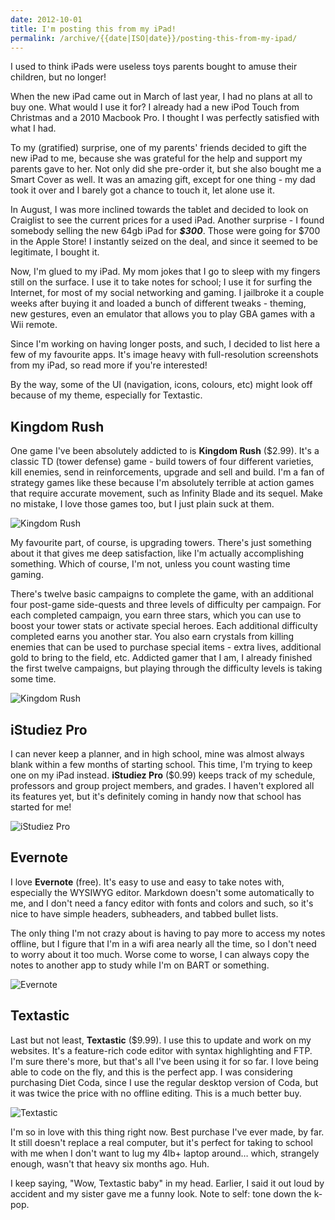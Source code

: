 ```yaml
---
date: 2012-10-01
title: I'm posting this from my iPad!
permalink: /archive/{{date|ISO|date}}/posting-this-from-my-ipad/
---
```

I used to think iPads were useless toys parents bought to amuse their children, but no longer!

When the new iPad came out in March of last year, I had no plans at all to buy one. What would I use it for? I already had a new iPod Touch from Christmas and a 2010 Macbook Pro. I thought I was perfectly satisfied with what I had.

<!--more-->

To my (gratified) surprise, one of my parents' friends decided to gift the new iPad to me, because she was grateful for the help and support my parents gave to her. Not only did she pre-order it, but she also bought me a Smart Cover as well. It was an amazing gift, except for one thing - my dad took it over and I barely got a chance to touch it, let alone use it.

In August, I was more inclined towards the tablet and decided to look on Craiglist to see the current prices for a used iPad. Another surprise - I found somebody selling the new 64gb iPad for ***$300***. Those were going for $700 in the Apple Store! I instantly seized on the deal, and since it seemed to be legitimate, I bought it.

Now, I'm glued to my iPad. My mom jokes that I go to sleep with my fingers still on the surface. I use it to take notes for school; I use it for surfing the Internet, for most of my social networking and gaming. I jailbroke it a couple weeks after buying it and loaded a bunch of different tweaks - theming, new gestures, even an emulator that allows you to play GBA games with a Wii remote.

Since I'm working on having longer posts, and such, I decided to list here a few of my favourite apps. It's image heavy with full-resolution screenshots from my iPad, so read more if you're interested!

By the way, some of the UI (navigation, icons, colours, etc) might look off because of my theme, especially for Textastic.

## Kingdom Rush ##
One game I've been absolutely addicted to is **Kingdom Rush** ($2.99). It's a classic TD (tower defense) game - build towers of four different varieties, kill enemies, send in reinforcements, upgrade and sell and build. I'm a fan of strategy games like these because I'm absolutely terrible at action games that require accurate movement, such as Infinity Blade and its sequel. Make no mistake, I love those games too, but I just plain suck at them.

![Kingdom Rush](2012-10-01-kingdom-rush-1.jpg 'Kingdom Rush')

My favourite part, of course, is upgrading towers. There's just something about it that gives me deep satisfaction, like I'm actually accomplishing something. Which of course, I'm not, unless you count wasting time gaming.

There's twelve basic campaigns to complete the game, with an additional four post-game side-quests and three levels of difficulty per campaign. For each completed campaign, you earn three stars, which you can use to boost your tower stats or activate special heroes. Each additional difficulty completed earns you another star. You also earn crystals from killing enemies that can be used to purchase special items - extra lives, additional gold to bring to the field, etc. Addicted gamer that I am, I already finished the first twelve campaigns, but playing through the difficulty levels is taking some time.

![Kingdom Rush](2012-10-01-kingdom-rush-2.jpg 'Kingdom Rush')

## iStudiez Pro ##
I can never keep a planner, and in high school, mine was almost always blank within a few months of starting school. This time, I'm trying to keep one on my iPad instead. **iStudiez Pro** ($0.99) keeps track of my schedule, professors and group project members, and grades. I haven't explored all its features yet, but it's definitely coming in handy now that school has started for me!

![iStudiez Pro](2012-10-01-istudiez-pro.jpg 'iStudiez Pro')

## Evernote ##
I love **Evernote** (free). It's easy to use and easy to take notes with, especially the WYSIWYG editor. Markdown doesn't some automatically to me, and I don't need a fancy editor with fonts and colors and such, so it's nice to have simple headers, subheaders, and tabbed bullet lists.

The only thing I'm not crazy about is having to pay more to access my notes offline, but I figure that I'm in a wifi area nearly all the time, so I don't need to worry about it too much. Worse come to worse, I can always copy the notes to another app to study while I'm on BART or something.

![Evernote](2012-10-01-evernote.jpg 'Evernote')

## Textastic ##
Last but not least, **Textastic** ($9.99). I use this to update and work on my websites. It's a feature-rich code editor with syntax highlighting and FTP. I'm sure there's more, but that's all I've been using it for so far. I love being able to code on the fly, and this is the perfect app. I was considering purchasing Diet Coda, since I use the regular desktop version of Coda, but it was twice the price with no offline editing. This is a much better buy.

![Textastic](2012-10-01-textastic.jpg 'Textastic')

I'm so in love with this thing right now. Best purchase I've ever made, by far. It still doesn't replace a real computer, but it's perfect for taking to school with me when I don't want to lug my 4lb+ laptop around… which, strangely enough, wasn't that heavy six months ago. Huh.

I keep saying, "Wow, Textastic baby" in my head. Earlier, I said it out loud by accident and my sister gave me a funny look. Note to self: tone down the k-pop.